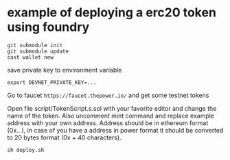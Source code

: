 # example of deploying a erc20 token using foundry

```
git submodule init
git submodule update
cast wallet new
```

save private key to environment variable

```
export DEVNET_PRIVATE_KEY=...
```

Go to faucet `https://faucet.thepower.io/` and get some testnet tokens

Open file script/TokenScript.s.sol with your favorite editor and change the name of the token.
Also uncomment mint command and replace example address with your own address. Address should be in
ethereum format (0x...), in case of you have a address in power format it should be converted to 20
bytes format (0x + 40 characters).

```
sh deploy.sh
```
